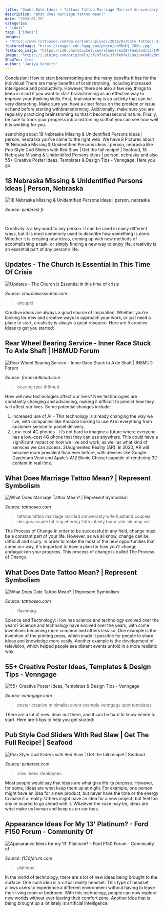 ```yaml
---
title: "Omaha Date Ideas ~ Tattoos Tattoo Marriage Married Anniversary Wife Husband Couples Designs Couple Tat Ring Ehering 25th Infinity Band Rate Ink Amp Mit"
description: "What does marriage tattoo mean?"
date: "2023-01-29"
categories:
- "ideas"
tags: ["ideas"]
images:
- "https://www.tattooseo.com/wp-content/uploads/2018/01/Date-Tattoos-33.jpg"
featuredImage: "https://images-cdn.9gag.com/photo/aeM8vMj_700b.jpg"
featured_image: "https://i38.photobucket.com/albums/e138/thebanditz/IMG_0314_zps31050271.jpg"
image: "https://i.pinimg.com/originals/3f/9f/eb/3f9febfe1c9a2c4e0d92dc9754fad59c.jpg"
ShowToc: true
author: "Janiya Schmitt"
---
```



Conclusion: How to start brainstroming and the many benefits it has for the individual
There are many benefits of brainstroming, including increased intelligence and productivity. However, there are also a few key things to keep in mind if you want to start brainstroming as an effective way to improve your thinking skills. First, brainstorming is an activity that can be very distracting. Make sure you have a clear focus on the problem or issue at hand before starting withbrainstorming. Additionally, make sure you are regularly practicing brainstroming so that it becomessecond nature. Finally, be sure to track your progress inbrainstroming so that you can see how well it is working for you.

	

		
searching about 18 Nebraska Missing &amp; Unidentified Persons ideas | person, nebraska you've came to the right web. We have 8 Pictures about 18 Nebraska Missing &amp; Unidentified Persons ideas | person, nebraska like Pub Style Cod Sliders with Red Slaw | Get the full recipe! | Seafood, 18 Nebraska Missing &amp; Unidentified Persons ideas | person, nebraska and also 55+ Creative Poster Ideas, Templates &amp; Design Tips - Venngage. Here you go:
		
    
## 18 Nebraska Missing &amp; Unidentified Persons Ideas | Person, Nebraska

<img loading=lazy src="https://i.pinimg.com/custom_covers/200x150/434175289015355500_1440712834.jpg" onerror="this.onerror=null;this.src='https://tse3.mm.bing.net/th?id=OIP.mUDgq-kQZCQIxu_-eZdJRgAAAA&amp;pid=15.1';" alt="18 Nebraska Missing &amp; Unidentified Persons ideas | person, nebraska">

_Source: pinterest.fr_

>. 

	

Creativity is a key word to any person. It can be used in many different ways, but it is most commonly used to describe how something is done. Whether it is creating new ideas, coming up with new methods of accomplishing a task, or simply finding a new way to enjoy life, creativity is an essential part of any person’s life.

    
## Updates - The Church Is Essential In This Time Of Crisis

<img loading=lazy src="https://images-cdn.9gag.com/photo/aeM8vMj_700b.jpg" onerror="this.onerror=null;this.src='https://tse1.mm.bing.net/th?id=OIP.nZposchb3eubNBjHV2I1WAHaKw&amp;pid=15.1';" alt="Updates - The Church is Essential in this time of crisis">

_Source: churchisessential.com_

>okcupid. 

	

Creative ideas are always a good source of inspiration. Whether you're looking for new and creative ways to approach your work, or just need a place to start, creativity is always a great resource. Here are 5 creative ideas to get you started: 

    
## Rear Wheel Bearing Service - Inner Race Stuck To Axle Shaft | IH8MUD Forum

<img loading=lazy src="https://forum.ih8mud.com/attachments/pxl_20210123_043456382-jpg.2562215/" onerror="this.onerror=null;this.src='https://tse4.mm.bing.net/th?id=OIP.17w5L6W7AlgYJUMLSr8VfAHaEK&amp;pid=15.1';" alt="Rear Wheel Bearing Service - Inner Race Stuck to Axle Shaft | IH8MUD Forum">

_Source: forum.ih8mud.com_

>bearing race ih8mud. 

	

How will new technologies affect our lives?
New technologies are constantly changing and advancing, making it difficult to predict how they will affect our lives. Some potential changes include: 
1) Increased use of AI – This technology is already changing the way we live, with companies like Amazon looking to use AI in everything from customer service to parcel delivery. 
2) Low-cost 4G phones – It’s not hard to imagine a future where everyone has a low-cost 4G phone that they can use anywhere. This could have a significant impact on how we live and work, as well as what kind of services we can access. 
3)Augmented Reality (AR): In 2020, AR will become more prevalent than ever before, with devices like Google Daydream View and Apple’s A12 Bionic Chipset capable of rendering 3D content in real time.

    
## What Does Marriage Tattoo Mean? | Represent Symbolism

<img loading=lazy src="https://www.tattooseo.com/wp-content/uploads/2016/10/Marriage-Tattoos-18.jpg" onerror="this.onerror=null;this.src='https://tse2.mm.bing.net/th?id=OIP.XuTa6sEcPsu4D_o-Y4sxGgHaFj&amp;pid=15.1';" alt="What Does Marriage Tattoo Mean? | Represent Symbolism">

_Source: tattooseo.com_

>tattoos tattoo marriage married anniversary wife husband couples designs couple tat ring ehering 25th infinity band rate ink amp mit. 

	

The Process of Change
In order to be successful in any field, change must be a constant part of your life. However, as we all know, change can be difficult and scary. In order to make the most of the new opportunities that come our way, it's important to have a plan for how you'll change andaquicken your progress. This process of change is called The Process of Change.

    
## What Does Date Tattoo Mean? | Represent Symbolism

<img loading=lazy src="https://www.tattooseo.com/wp-content/uploads/2018/01/Date-Tattoos-33.jpg" onerror="this.onerror=null;this.src='https://tse3.mm.bing.net/th?id=OIP.oGC6_WTmFrWQHpY4gW4VVQAAAA&amp;pid=15.1';" alt="What Does Date Tattoo Mean? | Represent Symbolism">

_Source: tattooseo.com_

>flashmag. 

	

Science and Technology: How has science and technology evolved over the years?
Science and technology have evolved over the years, with some inventions becoming more common and others less so. One example is the invention of the printing press, which made it possible for people to share ideas and knowledge more easily. Another example is the development of television, which helped people see distant events unfold in a more realistic way.

    
## 55+ Creative Poster Ideas, Templates &amp; Design Tips - Venngage

<img loading=lazy src="https://venngage-wordpress.s3.amazonaws.com/uploads/2018/11/Minimalist-Creative-Event-Poster-Example.jpg" onerror="this.onerror=null;this.src='https://tse4.mm.bing.net/th?id=OIP._pacOH4YyW0dPegr0wOtHAHaHL&amp;pid=15.1';" alt="55+ Creative Poster Ideas, Templates &amp; Design Tips - Venngage">

_Source: venngage.com_

>poster creative minimalist event example venngage spot templates. 

	

There are a lot of new ideas out there, and it can be hard to know where to start. Here are 5 tips to help you get started: 

    
## Pub Style Cod Sliders With Red Slaw | Get The Full Recipe! | Seafood

<img loading=lazy src="https://i.pinimg.com/originals/3f/9f/eb/3f9febfe1c9a2c4e0d92dc9754fad59c.jpg" onerror="this.onerror=null;this.src='https://tse4.mm.bing.net/th?id=OIP.o5rGuEHzxFqxiEB8BHqrwQHaKr&amp;pid=15.1';" alt="Pub Style Cod Sliders with Red Slaw | Get the full recipe! | Seafood">

_Source: pinterest.com_

>slaw leeks steakbytes. 

	

Most people would say that ideas are what give life its purpose. However, for some, ideas are what keep them up at night. For example, one person might have an idea for a new product, but never have the time or the energy to make it a reality. Others might have an idea for a new project, but feel too shy or scared to go ahead with it. Whatever the case may be, ideas are what make us human and keep us on our toes.

    
## Appearance Ideas For My 13&#039; Platinum? - Ford F150 Forum - Community Of

<img loading=lazy src="https://i38.photobucket.com/albums/e138/thebanditz/IMG_0314_zps31050271.jpg" onerror="this.onerror=null;this.src='https://tse3.mm.bing.net/th?id=OIP.IwjUXSsHzdlOZ3o3RL3fAgHaHs&amp;pid=15.1';" alt="Appearance Ideas for my 13&#039; Platinum? - Ford F150 Forum - Community of">

_Source: f150forum.com_

>platinum. 

	

In the world of technology, there are a lot of new ideas being brought to the surface. One such idea is a virtual reality headset. This type of headset allows users to experience a different environment without having to leave their living room or bedroom. With this technology, people can now explore new worlds without ever leaving their comfort zone. Another idea that is being brought up a lot lately is artificial intelligence.


